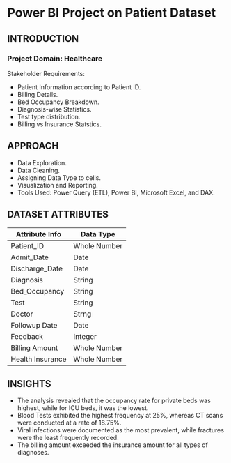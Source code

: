 # Power BI Project on Patient Dataset

## INTRODUCTION
### Project Domain: Healthcare
Stakeholder Requirements:
- Patient Information according to Patient ID.
- Billing Details.
- Bed Occupancy Breakdown.
- Diagnosis-wise Statistics.
- Test type distribution.
- Billing vs Insurance Statstics.

## APPROACH
- Data Exploration.
- Data Cleaning.
- Assigning Data Type to cells.
- Visualization and Reporting.
- Tools Used: Power Query (ETL), Power BI, Microsoft Excel, and DAX.

## DATASET ATTRIBUTES
Attribute Info | Data Type
-------------- | ---------
Patient_ID     | Whole Number  
Admit_Date     | Date
Discharge_Date | Date
Diagnosis      | String 
Bed_Occupancy  | String
Test           | String
Doctor         | Strng
Followup Date  | Date
Feedback       | Integer
Billing Amount | Whole Number
Health Insurance| Whole Number

## INSIGHTS
- The analysis revealed that the occupancy rate for private beds was highest, while for ICU beds, it was the lowest.
- Blood Tests exhibited the highest frequency at 25%, whereas CT scans were conducted at a rate of 18.75%.
- Viral infections were documented as the most prevalent, while fractures were the least frequently recorded.
- The billing amount exceeded the insurance amount for all types of diagnoses.

